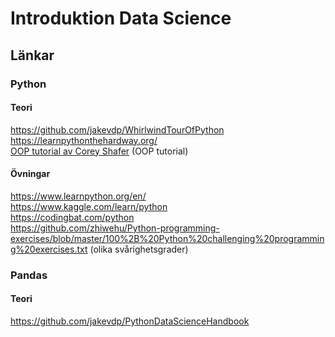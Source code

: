 # Introduktion Data Science

## Länkar
### **Python**
#### **Teori**
https://github.com/jakevdp/WhirlwindTourOfPython  
https://learnpythonthehardway.org/  
[OOP tutorial av Corey Shafer](https://www.youtube.com/playlist?list=PL-osiE80TeTsqhIuOqKhwlXsIBIdSeYtc) (OOP tutorial)
#### **Övningar**
https://www.learnpython.org/en/  
https://www.kaggle.com/learn/python  
https://codingbat.com/python  
https://github.com/zhiwehu/Python-programming-exercises/blob/master/100%2B%20Python%20challenging%20programming%20exercises.txt (olika svårighetsgrader)  

### **Pandas**
#### **Teori**
https://github.com/jakevdp/PythonDataScienceHandbook  
